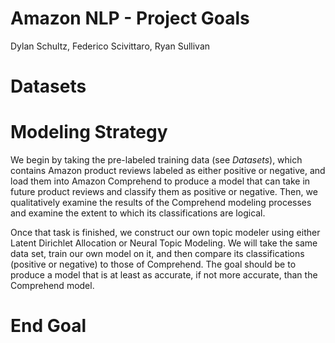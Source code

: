 # Amazon NLP - Project Goals
Dylan Schultz, Federico Scivittaro, Ryan Sullivan

# Datasets

# Modeling Strategy
We begin by taking the pre-labeled training data (see *Datasets*), which contains Amazon product reviews labeled as either positive or negative, and load them into Amazon Comprehend to produce a model that can take in future product reviews and classify them as positive or negative. Then, we qualitatively examine the results of the Comprehend modeling processes and examine the extent to which its classifications are logical.

Once that task is finished, we construct our own topic modeler using either Latent Dirichlet Allocation or Neural Topic Modeling. We will take the same data set, train our own model on it, and then compare its classifications (positive or negative) to those of Comprehend. The goal should be to produce a model that is at least as accurate, if not more accurate, than the Comprehend model.

# End Goal

